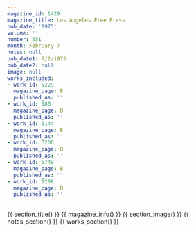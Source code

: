 ```yaml
---
magazine_id: 1429
magazine_title: Los Angeles Free Press
pub_date: '1975'
volume: ''
number: 551
month: February 7
notes: null
pub_date1: 7/2/1975
pub_date2: null
image: null
works_included:
- work_id: 5229
  magazine_page: B
  published_as: ''
- work_id: 180
  magazine_page: B
  published_as: ''
- work_id: 5144
  magazine_page: B
  published_as: ''
- work_id: 3200
  magazine_page: B
  published_as: ''
- work_id: 5749
  magazine_page: B
  published_as: ''
- work_id: 1288
  magazine_page: B
  published_as: ''
---
```


{{ section_title() }}
{{ magazine_info() }}
{{ section_image() }}
{{ notes_section() }}
{{ works_section() }}
